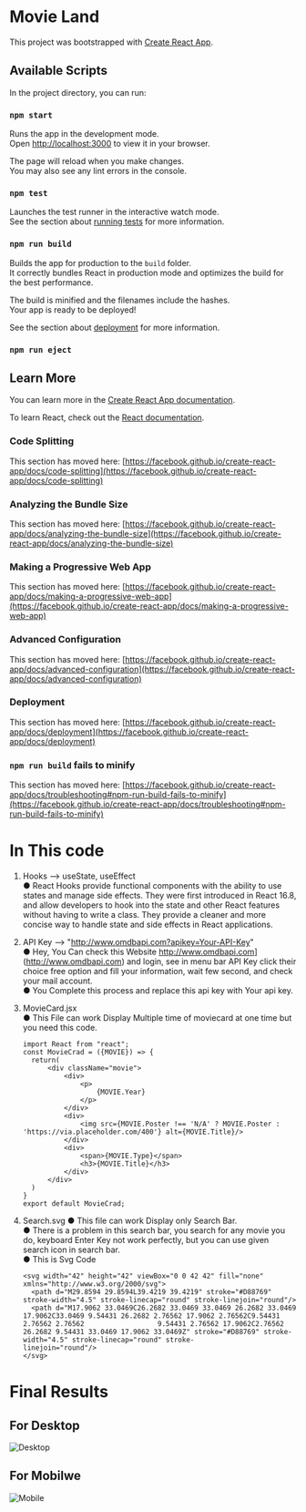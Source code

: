 # Movie Land

This project was bootstrapped with [Create React App](https://github.com/facebook/create-react-app).

## Available Scripts

In the project directory, you can run:

### `npm start`

Runs the app in the development mode.\
Open [http://localhost:3000](http://localhost:3000) to view it in your browser.

The page will reload when you make changes.\
You may also see any lint errors in the console.

### `npm test`

Launches the test runner in the interactive watch mode.\
See the section about [running tests](https://facebook.github.io/create-react-app/docs/running-tests) for more information.

### `npm run build`

Builds the app for production to the `build` folder.\
It correctly bundles React in production mode and optimizes the build for the best performance.

The build is minified and the filenames include the hashes.\
Your app is ready to be deployed!

See the section about [deployment](https://facebook.github.io/create-react-app/docs/deployment) for more information.

### `npm run eject`

## Learn More

You can learn more in the [Create React App documentation](https://facebook.github.io/create-react-app/docs/getting-started).

To learn React, check out the [React documentation](https://reactjs.org/).

### Code Splitting

This section has moved here: [https://facebook.github.io/create-react-app/docs/code-splitting](https://facebook.github.io/create-react-app/docs/code-splitting)

### Analyzing the Bundle Size

This section has moved here: [https://facebook.github.io/create-react-app/docs/analyzing-the-bundle-size](https://facebook.github.io/create-react-app/docs/analyzing-the-bundle-size)

### Making a Progressive Web App

This section has moved here: [https://facebook.github.io/create-react-app/docs/making-a-progressive-web-app](https://facebook.github.io/create-react-app/docs/making-a-progressive-web-app)

### Advanced Configuration

This section has moved here: [https://facebook.github.io/create-react-app/docs/advanced-configuration](https://facebook.github.io/create-react-app/docs/advanced-configuration)

### Deployment

This section has moved here: [https://facebook.github.io/create-react-app/docs/deployment](https://facebook.github.io/create-react-app/docs/deployment)

### `npm run build` fails to minify

This section has moved here: [https://facebook.github.io/create-react-app/docs/troubleshooting#npm-run-build-fails-to-minify](https://facebook.github.io/create-react-app/docs/troubleshooting#npm-run-build-fails-to-minify)

# In This code
  1. Hooks --> useState, useEffect\
    ● React Hooks provide functional components with the ability to use states and manage side effects. They were first introduced in React 16.8, and allow           developers to hook into the state and other React features without having to write a class. They provide a cleaner and more concise way to handle state         and side effects in React applications.

  2. API Key --> "http://www.omdbapi.com?apikey=Your-API-Key" \
    ● Hey, You Can check this Website http://www.omdbapi.com] (http://www.omdbapi.com) and login, see in menu bar API Key click their choice free option and          fill your information, wait few second, and check your mail account.\
    ● You Complete this process and replace this api key with Your api key.

  3. MovieCard.jsx\
    ● This File can work Display Multiple time of moviecard at one time but you need this code.
      ```
      import React from "react";
      const MovieCrad = ({MOVIE}) => {
        return(
            <div className="movie">
                <div>
                    <p>
                        {MOVIE.Year}
                    </p>
                </div>
                <div>
                    <img src={MOVIE.Poster !== 'N/A' ? MOVIE.Poster : 'https://via.placeholder.com/400'} alt={MOVIE.Title}/>
                </div>
                <div>
                    <span>{MOVIE.Type}</span>
                    <h3>{MOVIE.Title}</h3>
                </div>
            </div>
        )
      }
      export default MovieCrad;
      ```
  4. Search.svg
    ● This file can work Display only Search Bar.\
    ● There is a problem in this search bar, you search for any movie you do, keyboard Enter Key not work perfectly, but you can use given search icon in search bar.\
    ● This is Svg Code
      ```
      <svg width="42" height="42" viewBox="0 0 42 42" fill="none" xmlns="http://www.w3.org/2000/svg">
        <path d="M29.8594 29.8594L39.4219 39.4219" stroke="#D88769" stroke-width="4.5" stroke-linecap="round" stroke-linejoin="round"/>
        <path d="M17.9062 33.0469C26.2682 33.0469 33.0469 26.2682 33.0469 17.9062C33.0469 9.54431 26.2682 2.76562 17.9062 2.76562C9.54431 2.76562 2.76562                  9.54431 2.76562 17.9062C2.76562 26.2682 9.54431 33.0469 17.9062 33.0469Z" stroke="#D88769" stroke-width="4.5" stroke-linecap="round" stroke-                    linejoin="round"/>
      </svg>
      ```


  # Final Results
  ## For Desktop
  ![Desktop](https://github.com/user-attachments/assets/360dd0b4-60d1-4b7c-a29a-e01653daba80)

  ## For Mobilwe
  ![Mobile](https://github.com/user-attachments/assets/71f48438-2255-46c0-a5e2-f8f5f3e25cd5)
